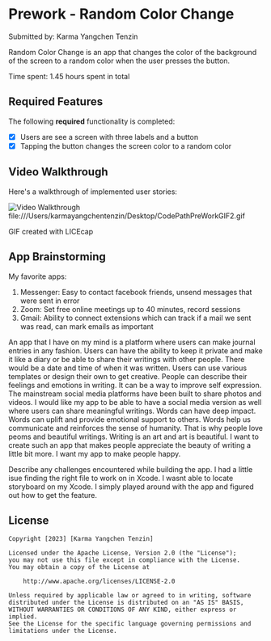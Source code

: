 
# Prework - Random Color Change

Submitted by: Karma Yangchen Tenzin

Random Color Change is an app that changes the color of the background of the screen to a random color when the user presses the button.

Time spent: 1.45 hours spent in total

## Required Features

The following **required** functionality is completed:

- [X] Users are see a screen with three labels and a button
- [X] Tapping the button changes the screen color to a random color
 
## Video Walkthrough

Here's a walkthrough of implemented user stories:

<img src='file:///Users/karmayangchentenzin/Desktop/CodePathPreWorkGIF2.gif' title='Video Walkthrough' width='' alt='Video Walkthrough' />
file:///Users/karmayangchentenzin/Desktop/CodePathPreWorkGIF2.gif


<!-- Replace this with whatever GIF tool you used! -->
GIF created with LICEcap 
<!-- Recommended tools:
[Kap](https://getkap.co/) for macOS
[ScreenToGif](https://www.screentogif.com/) for Windows
[peek](https://github.com/phw/peek) for Linux. -->

## App Brainstorming 
My favorite apps:
1. Messenger: Easy to contact facebook friends, unsend messages that were sent in error
2. Zoom: Set free online meetings up to 40 minutes, record sessions
3. Gmail: Ability to connect extensions which can track if a mail we sent was read, can mark emails as important

An app that I have on my mind is a platform where users can make journal entries in any fashion. Users can have the ability to keep it private and make it like a diary or be able to share their writings with other people. There would be a date and time of when it was written. Users can use various templates or design their own to get creative. People can describe their feelings and emotions in writing. It can be a way to improve self expression. The mainstream social media platforms have been built to share photos and videos. I would like my app to be able to have a social media version as well where users can share meaningful writings. Words can have deep impact. Words can uplift and provide emotional support to others. Words help us communicate and reinforces the sense of humanity. That is why people love peoms and beautiful writings. Writing is an art and art is beautiful. I want to create such an app that makes people appreciate the beauty of writing a little bit more. I want my app to make people happy.
            

Describe any challenges encountered while building the app.
I had a little isue finding the right file to work on in Xcode. I wasnt able to locate storyboard on my Xcode. I simply played around with the app and figured out how to get the feature.

## License

    Copyright [2023] [Karma Yangchen Tenzin]

    Licensed under the Apache License, Version 2.0 (the "License");
    you may not use this file except in compliance with the License.
    You may obtain a copy of the License at

        http://www.apache.org/licenses/LICENSE-2.0

    Unless required by applicable law or agreed to in writing, software
    distributed under the License is distributed on an "AS IS" BASIS,
    WITHOUT WARRANTIES OR CONDITIONS OF ANY KIND, either express or implied.
    See the License for the specific language governing permissions and
    limitations under the License.

